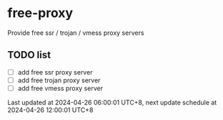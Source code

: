 
# free-proxy
Provide free ssr / trojan / vmess proxy servers


## TODO list
- [ ] add free ssr proxy server
- [ ] add free trojan proxy server
- [ ] add free vmess proxy server

Last updated at 2024-04-26 06:00:01 UTC+8, next update schedule at 2024-04-26 12:00:01 UTC+8


